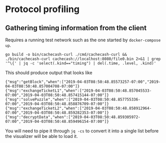 # Protocol profiling

## Gathering timing information from the client

Requires a running test network such as the one started by `docker-compose up`.

```
go build -o bin/cachecash-curl ./cmd/cachecash-curl && ./bin/cachecash-curl cachecash://localhost:8080/file0.bin 2>&1 | grep '^\{' | jq -c 'select(.kind=="timing") | del(.time, .level, .kind)'
```

This should produce output that looks like

```
{"msg":"getBlock","when":["2019-04-03T08:50:48.85573257-07:00","2019-04-03T08:50:48.857004708-07:00"]}
{"msg":"exchangeTicketL1","when":["2019-04-03T08:50:48.857045533-07:00","2019-04-03T08:50:48.857415144-07:00"]}
{"msg":"solvePuzzle","when":["2019-04-03T08:50:48.857755336-07:00","2019-04-03T08:50:48.858876709-07:00"]}
{"msg":"exchangeTicketL2","when":["2019-04-03T08:50:48.858912964-07:00","2019-04-03T08:50:48.859282353-07:00"]}
{"msg":"decryptData","when":["2019-04-03T08:50:48.859305972-07:00","2019-04-03T08:50:48.859496154-07:00"]}
```

You will need to pipe it through `jq -cs` to convert it into a single list before the visualizer will be able to load
it.
